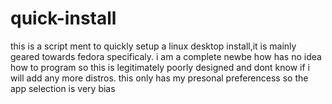 # quick-install
this is a script ment to quickly setup a linux desktop install,it is mainly geared towards fedora specificaly.
i am a complete newbe how has no idea how to program so this is legitimately poorly designed and dont know if i will add any more distros.
this only has my presonal preferencess so the app selection is very bias

